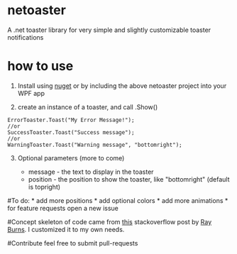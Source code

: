 # netoaster
A .net toaster library for very simple and slightly customizable toaster notifications

# how to use

1. Install using [nuget](https://www.nuget.org/packages/netoaster/1.0.0 "nuget") or by including the 
above netoaster project into your WPF app

2. create an instance of a toaster, and call .Show()

```
ErrorToaster.Toast("My Error Message!");
//or
SuccessToaster.Toast("Success message");
//or
WarningToaster.Toast("Warning message", "bottomright");
```

3. Optional parameters (more to come)

	* message - the text to display in the toaster
	* position - the position to show the toaster, like "bottomright" (default is topright)

#To do:
	* add more positions
	* add optional colors
	* add more animations
	* for feature requests open a new issue

	
#Concept 
skeleton of code came from [this](http://stackoverflow.com/questions/3034741/create-popup-toaster-notifications-in-windows-with-net/3035755#3035755, "this") stackoverflow post
by [Ray Burns](http://stackoverflow.com/users/199245/ray-burns, "Ray Burns"). I customized it to my own needs.
			
			
#Contribute
feel free to submit pull-requests

